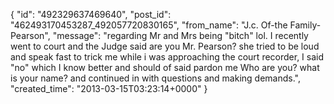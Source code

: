  {
   "id": "492329637469640",
   "post_id": "462493170453287_492057720830165",
   "from_name": "J.c. Of-the Family-Pearson",
   "message": "regarding Mr and Mrs being \"bitch\" lol. I recently went to court and the Judge said are you Mr. Pearson? she tried to be loud and speak fast to trick me while i was approaching the court recorder, I said \"no\" which I know better and should of said pardon me Who are you? what is your name? and continued in with questions and making demands.",
   "created_time": "2013-03-15T03:23:14+0000"
 }
